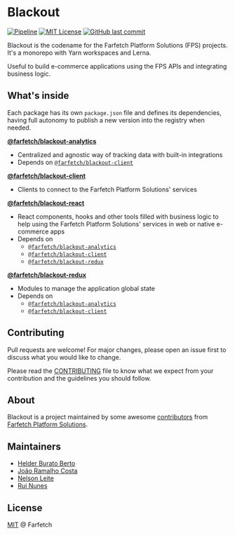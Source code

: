 # Blackout

[![Pipeline](https://github.com/Farfetch/blackout/actions/workflows/CI.yml/badge.svg)](https://github.com/Farfetch/blackout/actions/workflows/CI.yml)
[![MIT License](https://img.shields.io/apm/l/atomic-design-ui)](https://github.com/Farfetch/blackout/blob/main/LICENSE)
[![GitHub last commit](https://img.shields.io/github/last-commit/Farfetch/blackout)](https://github.com/Farfetch/blackout/graphs/commit-activity)

Blackout is the codename for the Farfetch Platform Solutions (FPS) projects. It's a monorepo with Yarn workspaces and Lerna.

Useful to build e-commerce applications using the FPS APIs and integrating business logic.

## What's inside

Each package has its own `package.json` file and defines its dependencies, having full autonomy to publish a new version into the registry when needed.

[**@farfetch/blackout-analytics**](packages/analytics)

- Centralized and agnostic way of tracking data with built-in integrations
- Depends on [`@farfetch/blackout-client`](https://www.npmjs.com/package/@farfetch/blackout-client)

[**@farfetch/blackout-client**](packages/client)

- Clients to connect to the Farfetch Platform Solutions' services

[**@farfetch/blackout-react**](packages/react)

- React components, hooks and other tools filled with business logic to help using the Farfetch Platform Solutions' services in web or native e-commerce apps
- Depends on
  - [`@farfetch/blackout-analytics`](https://www.npmjs.com/package/@farfetch/blackout-analytics)
  - [`@farfetch/blackout-client`](https://www.npmjs.com/package/@farfetch/blackout-client)
  - [`@farfetch/blackout-redux`](https://www.npmjs.com/package/@farfetch/blackout-redux)

[**@farfetch/blackout-redux**](packages/redux)

- Modules to manage the application global state
- Depends on
  - [`@farfetch/blackout-analytics`](https://www.npmjs.com/package/@farfetch/blackout-analytics)
  - [`@farfetch/blackout-client`](https://www.npmjs.com/package/@farfetch/blackout-client)

## Contributing

Pull requests are welcome! For major changes, please open an issue first to discuss what you would like to change.

Please read the [CONTRIBUTING](CONTRIBUTING.md) file to know what we expect from your contribution and the guidelines you should follow.

## About

Blackout is a project maintained by some awesome [contributors](https://github.com/Farfetch/blackout/graphs/contributors) from [Farfetch Platform Solutions](https://www.farfetchplatformsolutions.com/).

## Maintainers

- [Helder Burato Berto](https://github.com/helderburato)
- [João Ramalho Costa](https://github.com/joaoprcosta)
- [Nelson Leite](https://github.com/nelsonleite)
- [Rui Nunes](https://github.com/ruifcnunes)

## License

[MIT](LICENSE) @ Farfetch
